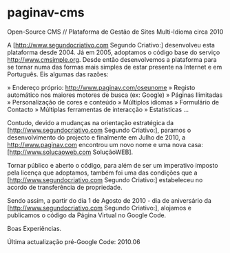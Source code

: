 paginav-cms
===========

Open-Source CMS // Plataforma de Gestão de Sites Multi-Idioma circa 2010

A [http://www.segundocriativo.com Segundo Criativo:] desenvolveu esta plataforma desde 2004. Já em 2005, adoptamos o código base do serviço http://www.cmsimple.org. Desde então desenvolvemos a plataforma para se tornar numa das formas mais simples de estar presente na Internet e em Português. Eis algumas das razões:

» Endereço próprio: http://www.paginav.com/oseunome
» Registo automático nos maiores motores de busca (ex: Google)
» Páginas Ilimitadas
» Personalização de cores e conteúdo
» Múltiplos idiomas
» Formulário de Contacto
» Múltiplas ferramentas de interacção
» Estatísticas
...

Contudo, devido a mudanças na orientação estratégica da [http://www.segundocriativo.com Segundo Criativo:], paramos o desenvolvimento do projecto e finalmente em Julho de 2010, a http://www.paginav.com encontrou um novo nome e uma nova casa: [http://www.solucaoweb.com SoluçãoWEB].

Tornar público e aberto o código, para além de ser um imperativo imposto pela licença que adoptamos, também foi uma das condições que a [http://www.segundocriativo.com Segundo Criativo:] estabeleceu no acordo de transferência de propriedade.

Sendo assim, a partir do dia 1 de Agosto de 2010 - dia de aniversário da [http://www.segundocriativo.com Segundo Criativo:], alojamos e publicamos o código da Página Virtual no Google Code.

Boas Experiências.

Última actualização pré-Google Code: 2010.06
